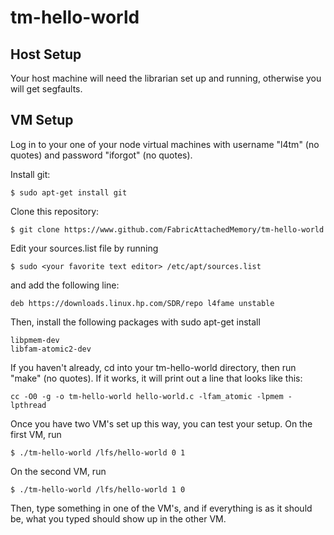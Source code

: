 # tm-hello-world

## Host Setup

Your host machine will need the librarian set up and running, otherwise you will get segfaults.

## VM Setup

Log in to your one of your node virtual machines with username "l4tm" (no quotes) and password "iforgot" (no quotes).

Install git:

	$ sudo apt-get install git

Clone this repository:

	$ git clone https://www.github.com/FabricAttachedMemory/tm-hello-world

Edit your sources.list file by running

	$ sudo <your favorite text editor> /etc/apt/sources.list

and add the following line:

	deb https://downloads.linux.hp.com/SDR/repo l4fame unstable

Then, install the following packages with sudo apt-get install <package>

	libpmem-dev
	libfam-atomic2-dev

If you haven't already, cd into your tm-hello-world directory, then run "make" (no quotes). If it works, it will print out a line that looks like this:

	cc -O0 -g -o tm-hello-world hello-world.c -lfam_atomic -lpmem -lpthread

Once you have two VM's set up this way, you can test your setup. On the first VM, run

	$ ./tm-hello-world /lfs/hello-world 0 1

On the second VM, run

	$ ./tm-hello-world /lfs/hello-world 1 0

Then, type something in one of the VM's, and if everything is as it should be, what you typed should show up in the other VM.

